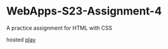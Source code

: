 # WebApps-S23-Assignment-4
A practice assignment for HTML with CSS

hosted [play](https://44-563-web-apps-s23.github.io/44563-webapps-s23-assignment4-s559234/)